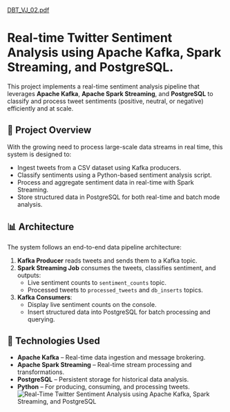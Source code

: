 [DBT_VJ_02.pdf](https://github.com/user-attachments/files/19822309/DBT_VJ_02.pdf)
# Real-time Twitter Sentiment Analysis using Apache Kafka, Spark Streaming, and PostgreSQL.

This project implements a real-time sentiment analysis pipeline that leverages **Apache Kafka**, **Apache Spark Streaming**, and **PostgreSQL** to classify and process tweet sentiments (positive, neutral, or negative) efficiently and at scale.

## 📌 Project Overview

With the growing need to process large-scale data streams in real time, this system is designed to:
- Ingest tweets from a CSV dataset using Kafka producers.
- Classify sentiments using a Python-based sentiment analysis script.
- Process and aggregate sentiment data in real-time with Spark Streaming.
- Store structured data in PostgreSQL for both real-time and batch mode analysis.

## 📊 Architecture

The system follows an end-to-end data pipeline architecture:
1. **Kafka Producer** reads tweets and sends them to a Kafka topic.
2. **Spark Streaming Job** consumes the tweets, classifies sentiment, and outputs:
   - Live sentiment counts to `sentiment_counts` topic.
   - Processed tweets to `processed_tweets` and `db_inserts` topics.
3. **Kafka Consumers**:
   - Display live sentiment counts on the console.
   - Insert structured data into PostgreSQL for batch processing and querying.

## 🔧 Technologies Used

- **Apache Kafka** – Real-time data ingestion and message brokering.
- **Apache Spark Streaming** – Real-time stream processing and transformations.
- **PostgreSQL** – Persistent storage for historical data analysis.
- **Python** – For producing, consuming, and processing tweets.![Real-Time Twitter Sentiment Analysis using Apache Kafka, Spark Streaming, and PostgreSQL](https://github.com/user-attachments/assets/6d353f3d-78a7-41ba-b61a-2290cd5d859a)

